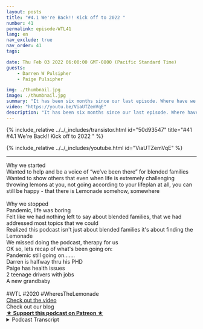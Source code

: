 ```yaml
---
layout: posts
title: "#4.1 We're Back!! Kick off to 2022 "
number: 41
permalink: episode-WTL41
lang: en
nav_exclude: true
nav_order: 41
tags:

date: Thu Feb 03 2022 06:00:00 GMT-0800 (Pacific Standard Time)
guests:
    - Darren W Pulsipher
    - Paige Pulsipher

img: ./thumbnail.jpg
image: ./thumbnail.jpg
summary: "It has been six months since our last episode. Where have we been? What have we been doing? Why did we stop? Why are we starting up again? Find out in this kick off to season 4."
video: "https://youtu.be/ViaUTZemVqE"
description: "It has been six months since our last episode. Where have we been? What have we been doing? Why did we stop? Why are we starting up again? Find out in this kick off to season 4."
---
```


<div>
{% include_relative ../../_includes/transistor.html id="50d93547" title="#41 #4.1 We're Back!! Kick off to 2022 " %}

{% include_relative ../../_includes/youtube.html id="ViaUTZemVqE" %}
</div>

---

<html><head></head><body><div>Why we started<br>Wanted to help and be a voice of “we’ve been there” for blended families<br>Wanted to show others that even when life is extremely challenging throwing lemons at you, not going according to your lifeplan at all, you can still be happy - that there is Lemonade somehow, somewhere<br><br>Why we stopped<br>Pandemic, life was boring<br>Felt like we had nothing left to say about blended families, that we had addressed most topics that we could<br>Realized this podcast isn't just about blended families it's about finding the Lemonade<br>We missed doing the podcast, therapy for us<br>OK so, lets recap of what's been going on:<br>Pandemic still going on…….<br>Darren is halfway thru his PHD<br>Paige has health issues<br>2 teenage drivers with jobs<br>A new grandbaby<br><br>#WTL #2020 #WheresTheLemonade<br><a href="https://youtu.be/ViaUTZemVqE">Check out the video</a><br>Check out our blog</div>
<strong>
  <a href="https://www.patreon.com/wheresthelemonade" target="_donate" rel="payment" title="★ Support this podcast on Patreon ★">★ Support this podcast on Patreon ★</a>
</strong></body></html>

<details>
<summary> Podcast Transcript </summary>

<p></p>

</details>
